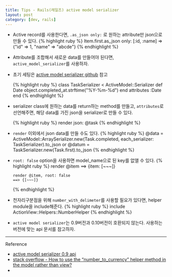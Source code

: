 ```yaml
---
title: Tips - Rails(레일즈) active model serializer
layout: post
category: [dev, rails]
---
```


- Active record를 사용한다면, `.as_json only:` 로 원하는 attribute만 json으로 만들 수 있다.
  {% highlight ruby %}
  Item.first.as_json only: [:id, :name]
  => {"id" => 1, "name" => "abcde"}
  {% endhighlight %}

- Attribute를 조합해서 새로운 data를 만들어야 된다면, `active_model_serializer`를 사용하자.

- 초기 세팅은 [active model serializer github](https://github.com/rails-api/active_model_serializers) 참고

    {% highlight ruby %}
    class TaskSerializer < ActiveModel::Serializer
        def Date 
            object.completed_at.strftime("%Y-%m-%d")
        end
        attributes :Date
    end
    {% endhighlight %}

- serializer class에 원하는 data를 return하는 method를 만들고, `attributes`로 선언해주면, 해당 data를 가진 json을 serializer로 만들 수 있다.

  {% highlight ruby %}
    render json: @task
  {% endhighlight %}

- `render` 이외에서 json data를 만들 수도 있다.
    {% highlight ruby %}
        @data = ActiveModel::ArraySerializer.new(Task.completed, each_serializer: TaskSerializer).to_json
        or
        @datum = TaskSerializer.new(Task.first).to_json
    {% endhighlight %}

- `root: false` option을 사용하면 model_name으로 된 key를 없앨 수 있다.
    {% highlight ruby %}
      render @item
      ==> {item: [~~~]}

      render @item, root: false
      ==> {[~~~]}
    {% endhighlight %}
- 천자리구분점을 위해 `number_with_delimeter`를 사용할 필요가 있다면, helper module을 include해준다.
    {% highlight ruby %}
    include ActionView::Helpers::NumberHelper
    {% endhighlight %}

- `active model serializer`는 0.9버전과 0.10버전이 호환되지 않는다. 사용하는 버전에 맞는 api 문서를 참고하자.


---
Reference
- [active model serializer 0.9 api](https://github.com/rails-api/active_model_serializers/tree/0-9-stable)
- [stack overflow - How to use the “number_to_currency” helper method in the model rather than view?](http://stackoverflow.com/questions/5176718/how-to-use-the-number-to-currency-helper-method-in-the-model-rather-than-view)
- 